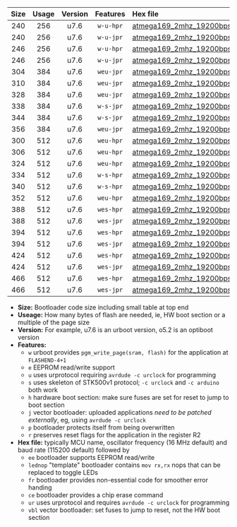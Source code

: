 |Size|Usage|Version|Features|Hex file|
|:-:|:-:|:-:|:-:|:--|
|240|256|u7.6|`w-u-hpr`|[atmega169_2mhz_19200bps_ur.hex](https://raw.githubusercontent.com/stefanrueger/urboot/main/bootloaders/atmega169/fcpu_2mhz/19200_bps/atmega169_2mhz_19200bps_ur.hex)|
|240|256|u7.6|`w-u-jpr`|[atmega169_2mhz_19200bps_ur_vbl.hex](https://raw.githubusercontent.com/stefanrueger/urboot/main/bootloaders/atmega169/fcpu_2mhz/19200_bps/atmega169_2mhz_19200bps_ur_vbl.hex)|
|246|256|u7.6|`w-u-hpr`|[atmega169_2mhz_19200bps_lednop_ur.hex](https://raw.githubusercontent.com/stefanrueger/urboot/main/bootloaders/atmega169/fcpu_2mhz/19200_bps/atmega169_2mhz_19200bps_lednop_ur.hex)|
|246|256|u7.6|`w-u-jpr`|[atmega169_2mhz_19200bps_lednop_ur_vbl.hex](https://raw.githubusercontent.com/stefanrueger/urboot/main/bootloaders/atmega169/fcpu_2mhz/19200_bps/atmega169_2mhz_19200bps_lednop_ur_vbl.hex)|
|304|384|u7.6|`weu-jpr`|[atmega169_2mhz_19200bps_ee_ur_vbl.hex](https://raw.githubusercontent.com/stefanrueger/urboot/main/bootloaders/atmega169/fcpu_2mhz/19200_bps/atmega169_2mhz_19200bps_ee_ur_vbl.hex)|
|310|384|u7.6|`weu-jpr`|[atmega169_2mhz_19200bps_ee_lednop_ur_vbl.hex](https://raw.githubusercontent.com/stefanrueger/urboot/main/bootloaders/atmega169/fcpu_2mhz/19200_bps/atmega169_2mhz_19200bps_ee_lednop_ur_vbl.hex)|
|328|384|u7.6|`weu-jpr`|[atmega169_2mhz_19200bps_ee_lednop_fr_ur_vbl.hex](https://raw.githubusercontent.com/stefanrueger/urboot/main/bootloaders/atmega169/fcpu_2mhz/19200_bps/atmega169_2mhz_19200bps_ee_lednop_fr_ur_vbl.hex)|
|338|384|u7.6|`w-s-jpr`|[atmega169_2mhz_19200bps_vbl.hex](https://raw.githubusercontent.com/stefanrueger/urboot/main/bootloaders/atmega169/fcpu_2mhz/19200_bps/atmega169_2mhz_19200bps_vbl.hex)|
|344|384|u7.6|`w-s-jpr`|[atmega169_2mhz_19200bps_lednop_vbl.hex](https://raw.githubusercontent.com/stefanrueger/urboot/main/bootloaders/atmega169/fcpu_2mhz/19200_bps/atmega169_2mhz_19200bps_lednop_vbl.hex)|
|356|384|u7.6|`weu-jpr`|[atmega169_2mhz_19200bps_ee_lednop_fr_ce_ur_vbl.hex](https://raw.githubusercontent.com/stefanrueger/urboot/main/bootloaders/atmega169/fcpu_2mhz/19200_bps/atmega169_2mhz_19200bps_ee_lednop_fr_ce_ur_vbl.hex)|
|300|512|u7.6|`weu-hpr`|[atmega169_2mhz_19200bps_ee_ur.hex](https://raw.githubusercontent.com/stefanrueger/urboot/main/bootloaders/atmega169/fcpu_2mhz/19200_bps/atmega169_2mhz_19200bps_ee_ur.hex)|
|306|512|u7.6|`weu-hpr`|[atmega169_2mhz_19200bps_ee_lednop_ur.hex](https://raw.githubusercontent.com/stefanrueger/urboot/main/bootloaders/atmega169/fcpu_2mhz/19200_bps/atmega169_2mhz_19200bps_ee_lednop_ur.hex)|
|324|512|u7.6|`weu-hpr`|[atmega169_2mhz_19200bps_ee_lednop_fr_ur.hex](https://raw.githubusercontent.com/stefanrueger/urboot/main/bootloaders/atmega169/fcpu_2mhz/19200_bps/atmega169_2mhz_19200bps_ee_lednop_fr_ur.hex)|
|334|512|u7.6|`w-s-hpr`|[atmega169_2mhz_19200bps.hex](https://raw.githubusercontent.com/stefanrueger/urboot/main/bootloaders/atmega169/fcpu_2mhz/19200_bps/atmega169_2mhz_19200bps.hex)|
|340|512|u7.6|`w-s-hpr`|[atmega169_2mhz_19200bps_lednop.hex](https://raw.githubusercontent.com/stefanrueger/urboot/main/bootloaders/atmega169/fcpu_2mhz/19200_bps/atmega169_2mhz_19200bps_lednop.hex)|
|352|512|u7.6|`weu-hpr`|[atmega169_2mhz_19200bps_ee_lednop_fr_ce_ur.hex](https://raw.githubusercontent.com/stefanrueger/urboot/main/bootloaders/atmega169/fcpu_2mhz/19200_bps/atmega169_2mhz_19200bps_ee_lednop_fr_ce_ur.hex)|
|388|512|u7.6|`wes-hpr`|[atmega169_2mhz_19200bps_ee.hex](https://raw.githubusercontent.com/stefanrueger/urboot/main/bootloaders/atmega169/fcpu_2mhz/19200_bps/atmega169_2mhz_19200bps_ee.hex)|
|388|512|u7.6|`wes-jpr`|[atmega169_2mhz_19200bps_ee_vbl.hex](https://raw.githubusercontent.com/stefanrueger/urboot/main/bootloaders/atmega169/fcpu_2mhz/19200_bps/atmega169_2mhz_19200bps_ee_vbl.hex)|
|394|512|u7.6|`wes-hpr`|[atmega169_2mhz_19200bps_ee_lednop.hex](https://raw.githubusercontent.com/stefanrueger/urboot/main/bootloaders/atmega169/fcpu_2mhz/19200_bps/atmega169_2mhz_19200bps_ee_lednop.hex)|
|394|512|u7.6|`wes-jpr`|[atmega169_2mhz_19200bps_ee_lednop_vbl.hex](https://raw.githubusercontent.com/stefanrueger/urboot/main/bootloaders/atmega169/fcpu_2mhz/19200_bps/atmega169_2mhz_19200bps_ee_lednop_vbl.hex)|
|424|512|u7.6|`wes-hpr`|[atmega169_2mhz_19200bps_ee_lednop_fr.hex](https://raw.githubusercontent.com/stefanrueger/urboot/main/bootloaders/atmega169/fcpu_2mhz/19200_bps/atmega169_2mhz_19200bps_ee_lednop_fr.hex)|
|424|512|u7.6|`wes-jpr`|[atmega169_2mhz_19200bps_ee_lednop_fr_vbl.hex](https://raw.githubusercontent.com/stefanrueger/urboot/main/bootloaders/atmega169/fcpu_2mhz/19200_bps/atmega169_2mhz_19200bps_ee_lednop_fr_vbl.hex)|
|466|512|u7.6|`wes-hpr`|[atmega169_2mhz_19200bps_ee_lednop_fr_ce.hex](https://raw.githubusercontent.com/stefanrueger/urboot/main/bootloaders/atmega169/fcpu_2mhz/19200_bps/atmega169_2mhz_19200bps_ee_lednop_fr_ce.hex)|
|466|512|u7.6|`wes-jpr`|[atmega169_2mhz_19200bps_ee_lednop_fr_ce_vbl.hex](https://raw.githubusercontent.com/stefanrueger/urboot/main/bootloaders/atmega169/fcpu_2mhz/19200_bps/atmega169_2mhz_19200bps_ee_lednop_fr_ce_vbl.hex)|

- **Size:** Bootloader code size including small table at top end
- **Useage:** How many bytes of flash are needed, ie, HW boot section or a multiple of the page size
- **Version:** For example, u7.6 is an urboot version, o5.2 is an optiboot version
- **Features:**
  + `w` urboot provides `pgm_write_page(sram, flash)` for the application at `FLASHEND-4+1`
  + `e` EEPROM read/write support
  + `u` uses urprotocol requiring `avrdude -c urclock` for programming
  + `s` uses skeleton of STK500v1 protocol; `-c urclock` and `-c arduino` both work
  + `h` hardware boot section: make sure fuses are set for reset to jump to boot section
  + `j` vector bootloader: uploaded applications *need to be patched externally*, eg, using `avrdude -c urclock`
  + `p` bootloader protects itself from being overwritten
  + `r` preserves reset flags for the application in the register R2
- **Hex file:** typically MCU name, oscillator frequency (16 MHz default) and baud rate (115200 default) followed by
  + `ee` bootloader supports EEPROM read/write
  + `lednop` "template" bootloader contains `mov rx,rx` nops that can be replaced to toggle LEDs
  + `fr` bootloader provides non-essential code for smoother error handing
  + `ce` bootloader provides a chip erase command
  + `ur` uses urprotocol and requires `avrdude -c urclock` for programming
  + `vbl` vector bootloader: set fuses to jump to reset, not the HW boot section
